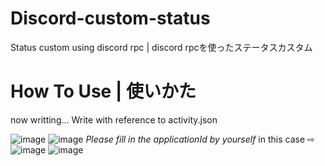 # Discord-custom-status
 Status custom using discord rpc | discord rpcを使ったステータスカスタム
# How To Use | 使いかた
 now writting...
 Write with reference to activity.json

 ![image](https://user-images.githubusercontent.com/83022348/158160205-385cdd43-12ae-41d0-ad69-c88e6649e7c6.png)
 ![image](https://user-images.githubusercontent.com/83022348/158160457-f66d5733-5fc5-4a98-8ad3-75e1a84de5e2.png)
 *Please fill in the applicationId by yourself*
 in this case ⇨
 ![image](https://user-images.githubusercontent.com/83022348/158160373-519b5dde-41e4-4487-b9f5-f1ef9568c678.png)
 ![image](https://user-images.githubusercontent.com/83022348/158160899-f8842adb-609c-4718-86f2-118bd97071d6.png)

